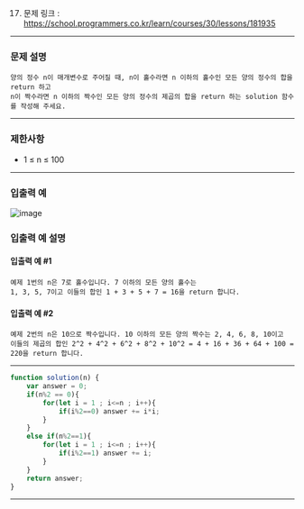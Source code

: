 17. 문제 링크 : https://school.programmers.co.kr/learn/courses/30/lessons/181935
---
### 문제 설명
~~~
양의 정수 n이 매개변수로 주어질 때, n이 홀수라면 n 이하의 홀수인 모든 양의 정수의 합을 return 하고
n이 짝수라면 n 이하의 짝수인 모든 양의 정수의 제곱의 합을 return 하는 solution 함수를 작성해 주세요.
~~~
---
### 제한사항
- 1 ≤ n ≤ 100
---
### 입출력 예
![image](https://github.com/Leejinuk123/ProgrammersCodingTest/assets/50895677/8e913a88-9663-442c-ac61-fe2a8020e213)
### 입출력 예 설명
#### 입출력 예 #1
~~~
예제 1번의 n은 7로 홀수입니다. 7 이하의 모든 양의 홀수는
1, 3, 5, 7이고 이들의 합인 1 + 3 + 5 + 7 = 16을 return 합니다.
~~~
#### 입출력 예 #2
~~~
예제 2번의 n은 10으로 짝수입니다. 10 이하의 모든 양의 짝수는 2, 4, 6, 8, 10이고
이들의 제곱의 합인 2^2 + 4^2 + 6^2 + 8^2 + 10^2 = 4 + 16 + 36 + 64 + 100 = 220을 return 합니다.
~~~
---
~~~js
function solution(n) {
    var answer = 0;
    if(n%2 == 0){
        for(let i = 1 ; i<=n ; i++){
            if(i%2==0) answer += i*i;
        }
    }
    else if(n%2==1){
        for(let i = 1 ; i<=n ; i++){
            if(i%2==1) answer += i;
        }
    }
    return answer;
}
~~~
---
